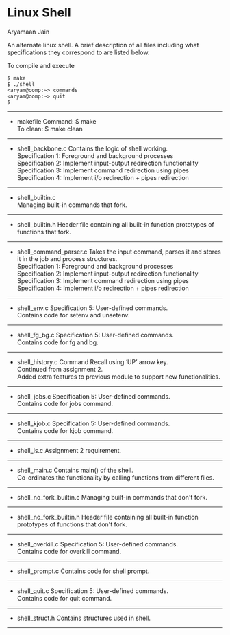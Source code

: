 # Linux Shell
Aryamaan Jain

An alternate linux shell. A brief description of all files including what specifications they correspond to are listed below.

To compile and execute
```
$ make
$ ./shell
<aryam@comp:~> commands
<aryam@comp:~> quit
$
```
_________________________________________________________

* makefile
Command: $ make  
To clean: $ make clean
_________________________________________________________

* shell_backbone.c
Contains the logic of shell working.  
Specification 1: Foreground and background processes  
Specification 2: Implement input-output redirection functionality  
Specification 3: Implement command redirection using pipes   
Specification 4: Implement i/o redirection + pipes redirection  
_________________________________________________________

* shell_builtin.c  
Managing built-in commands that fork.  
_________________________________________________________

* shell_builtin.h
Header file containing all built-in function prototypes of functions that fork.
_________________________________________________________

* shell_command_parser.c
Takes the input command, parses it and stores it in the job and process structures.  
Specification 1: Foreground and background processes  
Specification 2: Implement input-output redirection functionality  
Specification 3: Implement command redirection using pipes  
Specification 4: Implement i/o redirection + pipes redirection  

_________________________________________________________

* shell_env.c
Specification 5: User-defined commands.  
Contains code for setenv and unsetenv.  
_________________________________________________________

* shell_fg_bg.c
Specification 5: User-defined commands.  
Contains code for fg and bg.  
_________________________________________________________

* shell_history.c
Command Recall using ‘UP’ arrow key.  
Continued from assignment 2.  
Added extra features to previous module to support new functionalities.  
_________________________________________________________

* shell_jobs.c
Specification 5: User-defined commands.  
Contains code for jobs command.  
_________________________________________________________

* shell_kjob.c
Specification 5: User-defined commands.  
Contains code for kjob command.  
_________________________________________________________

* shell_ls.c
Assignment 2 requirement.  
_________________________________________________________

* shell_main.c
Contains main() of the shell.  
Co-ordinates the functionality by calling functions from different files.  
_________________________________________________________

* shell_no_fork_builtin.c
Managing built-in commands that don't fork.  
_________________________________________________________

* shell_no_fork_builtin.h
Header file containing all built-in function prototypes of functions that don't fork.  
_________________________________________________________

* shell_overkill.c
Specification 5: User-defined commands.  
Contains code for overkill command.  
_________________________________________________________

* shell_prompt.c
Contains code for shell prompt.  

_________________________________________________________

* shell_quit.c
Specification 5: User-defined commands.  
Contains code for quit command.  
_________________________________________________________

* shell_struct.h
Contains structures used in shell.  
_________________________________________________________
